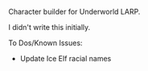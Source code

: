 Character builder for Underworld LARP.

I didn't write this initially.

To Dos/Known Issues:
- Update Ice Elf racial names